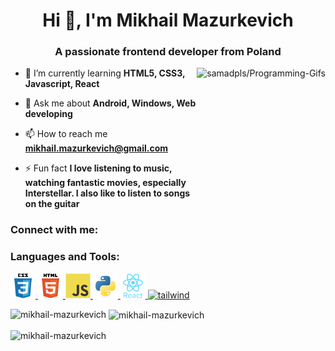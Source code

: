 <h1 align="center">Hi 👋, I'm Mikhail Mazurkevich</h1>
<h3 align="center">A passionate frontend developer from Poland</h3>
<a href='https://github.com/samadpls/Programing-Gifs'>
<img align='right' src='https://programming-gifs.cyclic.app' widht=100 height=300 alt='samadpls/Programming-Gifs'></a>


- 🌱 I’m currently learning **HTML5, CSS3, Javascript, React**

- 💬 Ask me about **Android, Windows, Web developing**

- 📫 How to reach me **mikhail.mazurkevich@gmail.com**

- ⚡ Fun fact **I love listening to music, watching fantastic movies, especially Interstellar. I also like to listen to songs on the guitar**

<h3 align="left">Connect with me:</h3>
<p align="left">
</p>

<h3 align="left">Languages and Tools:</h3>
<p align="left"> <a href="https://www.w3schools.com/css/" target="_blank" rel="noreferrer"> <img src="https://raw.githubusercontent.com/devicons/devicon/master/icons/css3/css3-original-wordmark.svg" alt="css3" width="40" height="40"/> </a> <a href="https://www.w3.org/html/" target="_blank" rel="noreferrer"> <img src="https://raw.githubusercontent.com/devicons/devicon/master/icons/html5/html5-original-wordmark.svg" alt="html5" width="40" height="40"/> </a> <a href="https://developer.mozilla.org/en-US/docs/Web/JavaScript" target="_blank" rel="noreferrer"> <img src="https://raw.githubusercontent.com/devicons/devicon/master/icons/javascript/javascript-original.svg" alt="javascript" width="40" height="40"/> </a> <a href="https://www.python.org" target="_blank" rel="noreferrer"> <img src="https://raw.githubusercontent.com/devicons/devicon/master/icons/python/python-original.svg" alt="python" width="40" height="40"/> </a> <a href="https://reactjs.org/" target="_blank" rel="noreferrer"> <img src="https://raw.githubusercontent.com/devicons/devicon/master/icons/react/react-original-wordmark.svg" alt="react" width="40" height="40"/> </a> <a href="https://tailwindcss.com/" target="_blank" rel="noreferrer"> <img src="https://www.vectorlogo.zone/logos/tailwindcss/tailwindcss-icon.svg" alt="tailwind" width="40" height="40"/> </a> </p>

<p><img align="left" src="https://github-readme-stats.vercel.app/api/top-langs?username=mikhail-mazurkevich&show_icons=true&locale=en&layout=compact" alt="mikhail-mazurkevich" /></p>

<p>&nbsp;<img align="center" src="https://github-readme-stats.vercel.app/api?username=mikhail-mazurkevich&show_icons=true&locale=en" alt="mikhail-mazurkevich" /></p>

<p><img align="center" src="https://github-readme-streak-stats.herokuapp.com/?user=mikhail-mazurkevich&" alt="mikhail-mazurkevich" /></p>

